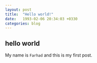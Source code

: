 ```yaml
---
layout: post
title:  "Hello world!"
date:   1993-02-06 20:34:03 +0330
categories: blog
---
```

## hello world

My name is `Farhad` and this is my first post.

